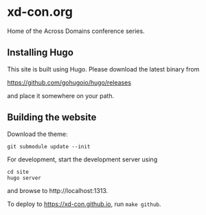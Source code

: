 # xd-con.org

Home of the Across Domains conference series.

## Installing Hugo

This site is built using Hugo.  Please download the latest binary from

https://github.com/gohugoio/hugo/releases

and place it somewhere on your path.

## Building the website

Download the theme:

```
git submodule update --init
```

For development, start the development server using

```
cd site
hugo server
```

and browse to http://localhost:1313.

To deploy to https://xd-con.github.io, run `make github`.
